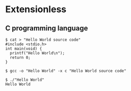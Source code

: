 # Extensionless

## C programming language

```
$ cat > "Hello World source code"
#include <stdio.h>
int main(void) {
  printf("Hello World\n");
  return 0;
}

$ gcc -o "Hello World" -x c "Hello World source code"

$ ./"Hello World"
Hello World
```
